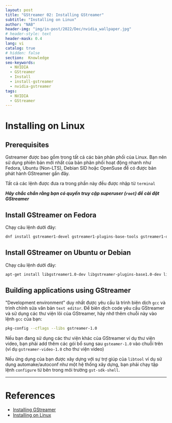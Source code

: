 ```yaml
---
layout: post
title: "GStreamer 02: Installing GStreamer"
subtitle: "Installing on Linux"
author: "NAB"
header-img: "img/in-post/2022/Dec/nvidia_wallpaper.jpg"
# header-style: text
header-mask: 0.4
lang: vi
catalog: true
# hidden: false
section:  Knowledge
seo-keywords:
  - NVIDIA
  - GStreamer
  - Install
  - install-gstreamer
  - nvidia-gstreamer
tags:
  - NVIDIA 
  - GStreamer
---
```



# Installing on Linux

## Prerequisites

Gstreamer được bao gồm trong tất cả các bản phân phối của Linux. Bạn nên sử dụng phiên bản mới nhất của bản phân phối hoạt động nhanh như Fedora, Ubuntu (Non-LTS), Debian SID hoặc OpenSuse để có được bản phát hành GStreamer gần đây.

Tất cả các lệnh được đưa ra trong phần này đều được nhập từ `terminal`

***Hãy chắc chắn rằng bạn có quyền truy cập superuser (`root`) để cài đặt GStreamer***

## Install GStreamer on Fedora

Chạy câu lệnh dưới đây:
```bash
dnf install gstreamer1-devel gstreamer1-plugins-base-tools gstreamer1-doc gstreamer1-plugins-base-devel gstreamer1-plugins-good gstreamer1-plugins-good-extras gstreamer1-plugins-ugly gstreamer1-plugins-bad-free gstreamer1-plugins-bad-free-devel gstreamer1-plugins-bad-free-extras
```

## Install GStreamer on Ubuntu or Debian

Chạy câu lệnh dưới đây:
```bash
apt-get install libgstreamer1.0-dev libgstreamer-plugins-base1.0-dev libgstreamer-plugins-bad1.0-dev gstreamer1.0-plugins-base gstreamer1.0-plugins-good gstreamer1.0-plugins-bad gstreamer1.0-plugins-ugly gstreamer1.0-libav gstreamer1.0-doc gstreamer1.0-tools gstreamer1.0-x gstreamer1.0-alsa gstreamer1.0-gl gstreamer1.0-gtk3 gstreamer1.0-qt5 gstreamer1.0-pulseaudio
```

## Building applications using GStreamer

"Development environment" duy nhất được yêu cầu là trình biên dịch `gcc` và trình chỉnh sửa văn bản `text editor`. Để biên dịch code yêu cầu GStreamer và sử dụng các thư viện lõi của GStreamer, hãy nhớ thêm chuỗi này vào lệnh `gcc` của bạn:

```bash
pkg-config --cflags --libs gstreamer-1.0
```

Nếu bạn đang sử dụng các thư viện khác của GStreamer ví dụ thư viện video, bạn phải add thêm các gói bổ sung sau `gsteamer-1.0` vào chuỗi trên (ví dụ `gstreamer-video-1.0` cho thư viện video)

Nếu ứng dụng của bạn được xây dựng với sự trợ giúp của `libtool` ví dụ sử dụng automake/autoconf như một hệ thống xây dựng, bạn phải chạy tập lệnh `configure` từ bên trong môi trường `gst-sdk-shell`.

----

# References
* [Installing GStreamer](https://gstreamer.freedesktop.org/documentation/installing/index.html?gi-language=c)
* [Installing on Linux](https://gstreamer.freedesktop.org/documentation/installing/on-linux.html?gi-language=c)